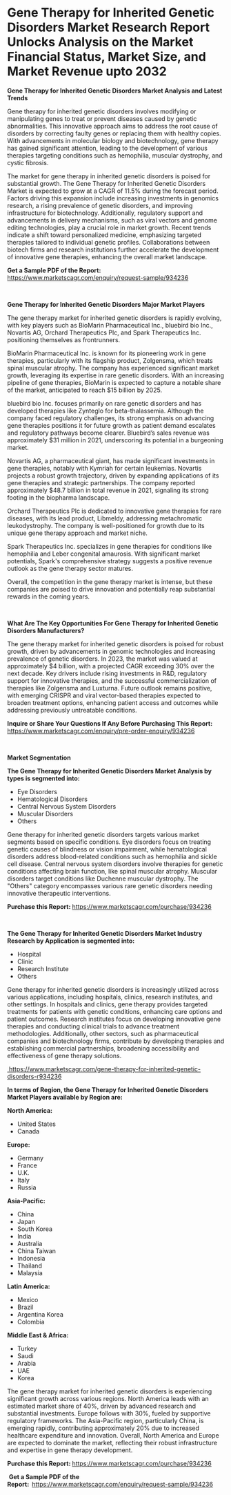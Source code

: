 <p><h1>Gene Therapy for Inherited Genetic Disorders Market Research Report Unlocks Analysis on the Market Financial Status, Market Size, and Market Revenue upto 2032</h1></p><p><strong>Gene Therapy for Inherited Genetic Disorders Market Analysis and Latest Trends</strong></p>
<p><p>Gene therapy for inherited genetic disorders involves modifying or manipulating genes to treat or prevent diseases caused by genetic abnormalities. This innovative approach aims to address the root cause of disorders by correcting faulty genes or replacing them with healthy copies. With advancements in molecular biology and biotechnology, gene therapy has gained significant attention, leading to the development of various therapies targeting conditions such as hemophilia, muscular dystrophy, and cystic fibrosis.</p><p>The market for gene therapy in inherited genetic disorders is poised for substantial growth. The Gene Therapy for Inherited Genetic Disorders Market is expected to grow at a CAGR of 11.5% during the forecast period. Factors driving this expansion include increasing investments in genomics research, a rising prevalence of genetic disorders, and improving infrastructure for biotechnology. Additionally, regulatory support and advancements in delivery mechanisms, such as viral vectors and genome editing technologies, play a crucial role in market growth. Recent trends indicate a shift toward personalized medicine, emphasizing targeted therapies tailored to individual genetic profiles. Collaborations between biotech firms and research institutions further accelerate the development of innovative gene therapies, enhancing the overall market landscape.</p></p>
<p><strong>Get a Sample PDF of the Report:&nbsp;</strong> <a href="https://www.marketscagr.com/enquiry/request-sample/934236?utm_campaign=3007&utm_medium=2&utm_source=Github&utm_content=ia&utm_term=18042025&utm_id=gene-therapy-for-inherited-genetic-disorders">https://www.marketscagr.com/enquiry/request-sample/934236</a></p>
<p>&nbsp;</p>
<p><strong>Gene Therapy for Inherited Genetic Disorders Major Market Players</strong></p>
<p><p>The gene therapy market for inherited genetic disorders is rapidly evolving, with key players such as BioMarin Pharmaceutical Inc., bluebird bio Inc., Novartis AG, Orchard Therapeutics Plc, and Spark Therapeutics Inc. positioning themselves as frontrunners.</p><p>BioMarin Pharmaceutical Inc. is known for its pioneering work in gene therapies, particularly with its flagship product, Zolgensma, which treats spinal muscular atrophy. The company has experienced significant market growth, leveraging its expertise in rare genetic disorders. With an increasing pipeline of gene therapies, BioMarin is expected to capture a notable share of the market, anticipated to reach $15 billion by 2025.</p><p>bluebird bio Inc. focuses primarily on rare genetic disorders and has developed therapies like Zynteglo for beta-thalassemia. Although the company faced regulatory challenges, its strong emphasis on advancing gene therapies positions it for future growth as patient demand escalates and regulatory pathways become clearer. Bluebird’s sales revenue was approximately $31 million in 2021, underscoring its potential in a burgeoning market.</p><p>Novartis AG, a pharmaceutical giant, has made significant investments in gene therapies, notably with Kymriah for certain leukemias. Novartis projects a robust growth trajectory, driven by expanding applications of its gene therapies and strategic partnerships. The company reported approximately $48.7 billion in total revenue in 2021, signaling its strong footing in the biopharma landscape.</p><p>Orchard Therapeutics Plc is dedicated to innovative gene therapies for rare diseases, with its lead product, Libmeldy, addressing metachromatic leukodystrophy. The company is well-positioned for growth due to its unique gene therapy approach and market niche.</p><p>Spark Therapeutics Inc. specializes in gene therapies for conditions like hemophilia and Leber congenital amaurosis. With significant market potentials, Spark's comprehensive strategy suggests a positive revenue outlook as the gene therapy sector matures. </p><p>Overall, the competition in the gene therapy market is intense, but these companies are poised to drive innovation and potentially reap substantial rewards in the coming years.</p></p>
<p>&nbsp;</p>
<p><strong>What Are The Key Opportunities For Gene Therapy for Inherited Genetic Disorders Manufacturers?</strong></p>
<p><p>The gene therapy market for inherited genetic disorders is poised for robust growth, driven by advancements in genomic technologies and increasing prevalence of genetic disorders. In 2023, the market was valued at approximately $4 billion, with a projected CAGR exceeding 30% over the next decade. Key drivers include rising investments in R&D, regulatory support for innovative therapies, and the successful commercialization of therapies like Zolgensma and Luxturna. Future outlook remains positive, with emerging CRISPR and viral vector-based therapies expected to broaden treatment options, enhancing patient access and outcomes while addressing previously untreatable conditions.</p></p>
<p><strong>Inquire or Share Your Questions If Any Before Purchasing This Report:</strong> <a href="https://www.marketscagr.com/enquiry/pre-order-enquiry/934236?utm_campaign=3007&utm_medium=2&utm_source=Github&utm_content=ia&utm_term=18042025&utm_id=gene-therapy-for-inherited-genetic-disorders">https://www.marketscagr.com/enquiry/pre-order-enquiry/934236</a></p>
<p>&nbsp;</p>
<p><strong>Market Segmentation</strong></p>
<p><strong>The Gene Therapy for Inherited Genetic Disorders Market Analysis by types is segmented into:</strong></p>
<p><ul><li>Eye Disorders</li><li>Hematological Disorders</li><li>Central Nervous System Disorders</li><li>Muscular Disorders</li><li>Others</li></ul></p>
<p><p>Gene therapy for inherited genetic disorders targets various market segments based on specific conditions. Eye disorders focus on treating genetic causes of blindness or vision impairment, while hematological disorders address blood-related conditions such as hemophilia and sickle cell disease. Central nervous system disorders involve therapies for genetic conditions affecting brain function, like spinal muscular atrophy. Muscular disorders target conditions like Duchenne muscular dystrophy. The "Others" category encompasses various rare genetic disorders needing innovative therapeutic interventions.</p></p>
<p><strong>Purchase this Report:&nbsp;</strong><a href="https://www.marketscagr.com/purchase/934236?utm_campaign=3007&utm_medium=2&utm_source=Github&utm_content=ia&utm_term=18042025&utm_id=gene-therapy-for-inherited-genetic-disorders">https://www.marketscagr.com/purchase/934236</a></p>
<p>&nbsp;</p>
<p><strong>The Gene Therapy for Inherited Genetic Disorders Market Industry Research by Application is segmented into:</strong></p>
<p><ul><li>Hospital</li><li>Clinic</li><li>Research Institute</li><li>Others</li></ul></p>
<p><p>Gene therapy for inherited genetic disorders is increasingly utilized across various applications, including hospitals, clinics, research institutes, and other settings. In hospitals and clinics, gene therapy provides targeted treatments for patients with genetic conditions, enhancing care options and patient outcomes. Research institutes focus on developing innovative gene therapies and conducting clinical trials to advance treatment methodologies. Additionally, other sectors, such as pharmaceutical companies and biotechnology firms, contribute by developing therapies and establishing commercial partnerships, broadening accessibility and effectiveness of gene therapy solutions.</p></p>
<p><a href="https://www.marketscagr.com/gene-therapy-for-inherited-genetic-disorders-r934236?utm_campaign=3007&utm_medium=2&utm_source=Github&utm_content=ia&utm_term=18042025&utm_id=gene-therapy-for-inherited-genetic-disorders">&nbsp;https://www.marketscagr.com/gene-therapy-for-inherited-genetic-disorders-r934236</a></p>
<p><strong>In terms of Region, the Gene Therapy for Inherited Genetic Disorders Market Players available by Region are:</strong></p>
<p>
    <p> <strong> North America: </strong>
        <ul>
            <li>United States</li>
            <li>Canada</li>
        </ul>
        </p> 
    <p> <strong> Europe: </strong>
        <ul>
            <li>Germany</li>
            <li>France</li>
            <li>U.K.</li>
            <li>Italy</li>
            <li>Russia</li>
        </ul>
        </p> 
    <p> <strong> Asia-Pacific: </strong>
        <ul>
            <li>China</li>
            <li>Japan</li>
            <li>South Korea</li>
            <li>India</li>
            <li>Australia</li>
            <li>China Taiwan</li>
            <li>Indonesia</li>
            <li>Thailand</li>
            <li>Malaysia</li>
        </ul>
        </p> 
    <p> <strong> Latin America: </strong>
        <ul>
            <li>Mexico</li>
            <li>Brazil</li>
            <li>Argentina Korea</li>
            <li>Colombia</li>
        </ul>
        </p> 
    <p> <strong> Middle East & Africa: </strong>
        <ul>
            <li>Turkey</li>
            <li>Saudi</li>
            <li>Arabia</li>
            <li>UAE</li>
            <li>Korea</li>
        </ul>
    </p>
    </p>
<p><p>The gene therapy market for inherited genetic disorders is experiencing significant growth across various regions. North America leads with an estimated market share of 40%, driven by advanced research and substantial investments. Europe follows with 30%, fueled by supportive regulatory frameworks. The Asia-Pacific region, particularly China, is emerging rapidly, contributing approximately 20% due to increased healthcare expenditure and innovation. Overall, North America and Europe are expected to dominate the market, reflecting their robust infrastructure and expertise in gene therapy development.</p></p>
<p><strong>Purchase this Report: </strong><a href="https://www.marketscagr.com/purchase/934236?utm_campaign=3007&utm_medium=2&utm_source=Github&utm_content=ia&utm_term=18042025&utm_id=gene-therapy-for-inherited-genetic-disorders">https://www.marketscagr.com/purchase/934236</a></p>
<p>&nbsp;<strong>Get a Sample PDF of the Report:&nbsp;&nbsp;</strong><a href="https://www.marketscagr.com/enquiry/request-sample/934236?utm_campaign=3007&utm_medium=2&utm_source=Github&utm_content=ia&utm_term=18042025&utm_id=gene-therapy-for-inherited-genetic-disorders">https://www.marketscagr.com/enquiry/request-sample/934236</a></p>
<p><strong></strong></p>
<p><p></p><p></p><p></p></p>